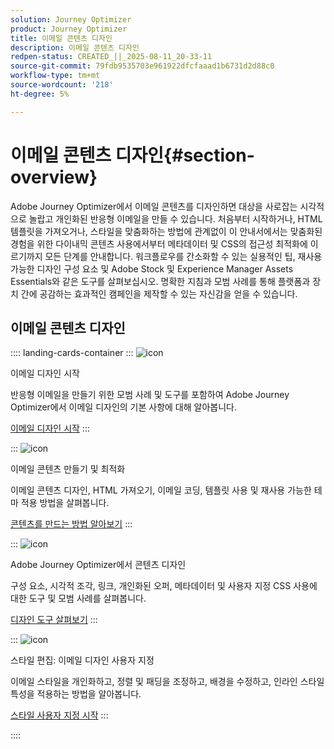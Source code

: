 ```yaml
---
solution: Journey Optimizer
product: Journey Optimizer
title: 이메일 콘텐츠 디자인
description: 이메일 콘텐츠 디자인
redpen-status: CREATED_||_2025-08-11_20-33-11
source-git-commit: 79fdb9535703e961922dfcfaaad1b6731d2d88c0
workflow-type: tm+mt
source-wordcount: '218'
ht-degree: 5%

---
```



# 이메일 콘텐츠 디자인{#section-overview}

Adobe Journey Optimizer에서 이메일 콘텐츠를 디자인하면 대상을 사로잡는 시각적으로 놀랍고 개인화된 반응형 이메일을 만들 수 있습니다. 처음부터 시작하거나, HTML 템플릿을 가져오거나, 스타일을 맞춤화하는 방법에 관계없이 이 안내서에서는 맞춤화된 경험을 위한 다이내믹 콘텐츠 사용에서부터 메타데이터 및 CSS의 접근성 최적화에 이르기까지 모든 단계를 안내합니다. 워크플로우를 간소화할 수 있는 실용적인 팁, 재사용 가능한 디자인 구성 요소 및 Adobe Stock 및 Experience Manager Assets Essentials와 같은 도구를 살펴보십시오. 명확한 지침과 모범 사례를 통해 플랫폼과 장치 간에 공감하는 효과적인 캠페인을 제작할 수 있는 자신감을 얻을 수 있습니다.

## 이메일 콘텐츠 디자인

:::: landing-cards-container
:::
![icon](https://cdn.experienceleague.adobe.com/icons/circle-play.svg)

이메일 디자인 시작

반응형 이메일을 만들기 위한 모범 사례 및 도구를 포함하여 Adobe Journey Optimizer에서 이메일 디자인의 기본 사항에 대해 알아봅니다.

[이메일 디자인 시작](../using/email/get-started-email-design.md)
:::

:::
![icon](https://cdn.experienceleague.adobe.com/icons/list-check.svg)

이메일 콘텐츠 만들기 및 최적화

이메일 콘텐츠 디자인, HTML 가져오기, 이메일 코딩, 템플릿 사용 및 재사용 가능한 테마 적용 방법을 살펴봅니다.

[콘텐츠를 만드는 방법 알아보기](start-creating-content-landing-page.md)
:::

:::
![icon](https://cdn.experienceleague.adobe.com/icons/puzzle-piece.svg)

Adobe Journey Optimizer에서 콘텐츠 디자인

구성 요소, 시각적 조각, 링크, 개인화된 오퍼, 메타데이터 및 사용자 지정 CSS 사용에 대한 도구 및 모범 사례를 살펴봅니다.

[디자인 도구 살펴보기](add-content-landing-page.md)
:::

:::
![icon](https://cdn.experienceleague.adobe.com/icons/gear.svg)

스타일 편집: 이메일 디자인 사용자 지정

이메일 스타일을 개인화하고, 정렬 및 패딩을 조정하고, 배경을 수정하고, 인라인 스타일 특성을 적용하는 방법을 알아봅니다.

[스타일 사용자 지정 시작](edit-style-landing-page.md)
:::

::::
